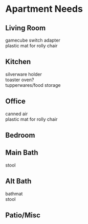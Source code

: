 # Apartment Needs

## Living Room

gamecube switch adapter  
plastic mat for rolly chair  

## Kitchen

silverware holder  
toaster oven?  
tupperwares/food storage  

## Office

canned air  
plastic mat for rolly chair  

## Bedroom

## Main Bath

stool  

## Alt Bath

bathmat  
stool  

## Patio/Misc
